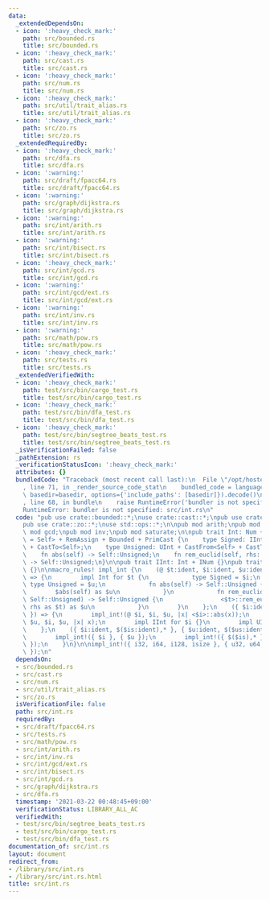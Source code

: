 ```yaml
---
data:
  _extendedDependsOn:
  - icon: ':heavy_check_mark:'
    path: src/bounded.rs
    title: src/bounded.rs
  - icon: ':heavy_check_mark:'
    path: src/cast.rs
    title: src/cast.rs
  - icon: ':heavy_check_mark:'
    path: src/num.rs
    title: src/num.rs
  - icon: ':heavy_check_mark:'
    path: src/util/trait_alias.rs
    title: src/util/trait_alias.rs
  - icon: ':heavy_check_mark:'
    path: src/zo.rs
    title: src/zo.rs
  _extendedRequiredBy:
  - icon: ':heavy_check_mark:'
    path: src/dfa.rs
    title: src/dfa.rs
  - icon: ':warning:'
    path: src/draft/fpacc64.rs
    title: src/draft/fpacc64.rs
  - icon: ':warning:'
    path: src/graph/dijkstra.rs
    title: src/graph/dijkstra.rs
  - icon: ':warning:'
    path: src/int/arith.rs
    title: src/int/arith.rs
  - icon: ':warning:'
    path: src/int/bisect.rs
    title: src/int/bisect.rs
  - icon: ':heavy_check_mark:'
    path: src/int/gcd.rs
    title: src/int/gcd.rs
  - icon: ':warning:'
    path: src/int/gcd/ext.rs
    title: src/int/gcd/ext.rs
  - icon: ':warning:'
    path: src/int/inv.rs
    title: src/int/inv.rs
  - icon: ':warning:'
    path: src/math/pow.rs
    title: src/math/pow.rs
  - icon: ':heavy_check_mark:'
    path: src/tests.rs
    title: src/tests.rs
  _extendedVerifiedWith:
  - icon: ':heavy_check_mark:'
    path: test/src/bin/cargo_test.rs
    title: test/src/bin/cargo_test.rs
  - icon: ':heavy_check_mark:'
    path: test/src/bin/dfa_test.rs
    title: test/src/bin/dfa_test.rs
  - icon: ':heavy_check_mark:'
    path: test/src/bin/segtree_beats_test.rs
    title: test/src/bin/segtree_beats_test.rs
  _isVerificationFailed: false
  _pathExtension: rs
  _verificationStatusIcon: ':heavy_check_mark:'
  attributes: {}
  bundledCode: "Traceback (most recent call last):\n  File \"/opt/hostedtoolcache/Python/3.9.4/x64/lib/python3.9/site-packages/onlinejudge_verify/documentation/build.py\"\
    , line 71, in _render_source_code_stat\n    bundled_code = language.bundle(stat.path,\
    \ basedir=basedir, options={'include_paths': [basedir]}).decode()\n  File \"/opt/hostedtoolcache/Python/3.9.4/x64/lib/python3.9/site-packages/onlinejudge_verify/languages/user_defined.py\"\
    , line 68, in bundle\n    raise RuntimeError('bundler is not specified: {}'.format(path.as_posix()))\n\
    RuntimeError: bundler is not specified: src/int.rs\n"
  code: "pub use crate::bounded::*;\nuse crate::cast::*;\npub use crate::num::*;\n\
    pub use crate::zo::*;\nuse std::ops::*;\n\npub mod arith;\npub mod bisect;\npub\
    \ mod gcd;\npub mod inv;\npub mod saturate;\n\npub trait Int: Num + Ord + Rem<Output\
    \ = Self> + RemAssign + Bounded + PrimCast {\n    type Signed: IInt + CastFrom<Self>\
    \ + CastTo<Self>;\n    type Unsigned: UInt + CastFrom<Self> + CastTo<Self>;\n\
    \    fn abs(self) -> Self::Unsigned;\n    fn rem_euclid(self, rhs: Self::Unsigned)\
    \ -> Self::Unsigned;\n}\n\npub trait IInt: Int + INum {}\npub trait UInt: Int\
    \ {}\n\nmacro_rules! impl_int {\n    (@ $t:ident, $i:ident, $u:ident, $abs:expr)\
    \ => {\n        impl Int for $t {\n            type Signed = $i;\n           \
    \ type Unsigned = $u;\n            fn abs(self) -> Self::Unsigned {\n        \
    \        $abs(self) as $u\n            }\n            fn rem_euclid(self, rhs:\
    \ Self::Unsigned) -> Self::Unsigned {\n                <$t>::rem_euclid(self,\
    \ rhs as $t) as $u\n            }\n        }\n    };\n    ({ $i:ident }, { $u:ident\
    \ }) => {\n        impl_int!(@ $i, $i, $u, |x| <$i>::abs(x));\n        impl_int!(@\
    \ $u, $i, $u, |x| x);\n        impl IInt for $i {}\n        impl UInt for $u {}\n\
    \    };\n    ({ $i:ident, $($is:ident),* }, { $u:ident, $($us:ident),* }) => {\n\
    \        impl_int!({ $i }, { $u });\n        impl_int!({ $($is),* }, { $($us),*\
    \ });\n    }\n}\n\nimpl_int!({ i32, i64, i128, isize }, { u32, u64, u128, usize\
    \ });\n"
  dependsOn:
  - src/bounded.rs
  - src/cast.rs
  - src/num.rs
  - src/util/trait_alias.rs
  - src/zo.rs
  isVerificationFile: false
  path: src/int.rs
  requiredBy:
  - src/draft/fpacc64.rs
  - src/tests.rs
  - src/math/pow.rs
  - src/int/arith.rs
  - src/int/inv.rs
  - src/int/gcd/ext.rs
  - src/int/bisect.rs
  - src/int/gcd.rs
  - src/graph/dijkstra.rs
  - src/dfa.rs
  timestamp: '2021-03-22 00:48:45+09:00'
  verificationStatus: LIBRARY_ALL_AC
  verifiedWith:
  - test/src/bin/segtree_beats_test.rs
  - test/src/bin/cargo_test.rs
  - test/src/bin/dfa_test.rs
documentation_of: src/int.rs
layout: document
redirect_from:
- /library/src/int.rs
- /library/src/int.rs.html
title: src/int.rs
---
```

